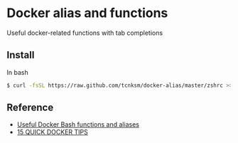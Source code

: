 # Docker alias and functions

Useful docker-related functions with tab completions

## Install

In bash

```bash
$ curl -fsSL https://raw.github.com/tcnksm/docker-alias/master/zshrc >> ~/.bashrc && source ~/.bashrc
```

## Reference

- [Useful Docker Bash functions and aliases](http://www.kartar.net/2014/03/some-useful-docker-bash-functions-and-aliases/)
- [15 QUICK DOCKER TIPS](http://www.centurylinklabs.com/15-quick-docker-tips/)
